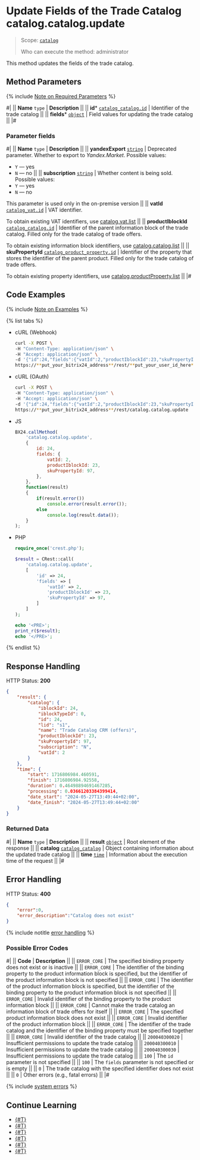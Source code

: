# Update Fields of the Trade Catalog catalog.catalog.update

> Scope: [`catalog`](../../scopes/permissions.md)
>
> Who can execute the method: administrator

This method updates the fields of the trade catalog.

## Method Parameters

{% include [Note on Required Parameters](../../../_includes/required.md) %}

#|
|| **Name**
`type` | **Description** ||
|| **id***
[`catalog_catalog.id`](../data-types.md#catalog_catalog) | Identifier of the trade catalog ||
|| **fields***
[`object`](../../data-types.md) | Field values for updating the trade catalog ||
|#

### Parameter fields

#|
|| **Name**
`type` | **Description** ||
|| **yandexExport**
[`string`](../../data-types.md) | Deprecated parameter. Whether to export to *Yandex.Market*. Possible values:
- `Y` — yes
- `N` — no
||
|| **subscription**
[`string`](../../data-types.md) | Whether content is being sold. Possible values:
- `Y` — yes
- `N` — no

This parameter is used only in the on-premise version
||
|| **vatId**
[`catalog_vat.id`](../data-types.md#catalog_vat) | VAT identifier.

To obtain existing VAT identifiers, use [catalog.vat.list](../vat/catalog-vat-list.md)
||
|| **productIblockId**
[`catalog_catalog.id`](../data-types.md#catalog_catalog) | Identifier of the parent information block of the trade catalog. Filled only for the trade catalog of trade offers.

To obtain existing information block identifiers, use [catalog.catalog.list](./catalog-catalog-list.md)
||
|| **skuPropertyId**
[`catalog_product_property.id`](../data-types.md#catalog_product_property) | Identifier of the property that stores the identifier of the parent product. Filled only for the trade catalog of trade offers.

To obtain existing property identifiers, use [catalog.productProperty.list](../product-property/catalog-product-property-list.md)
||
|#

## Code Examples

{% include [Note on Examples](../../../_includes/examples.md) %}

{% list tabs %}

- cURL (Webhook)

    ```bash
    curl -X POST \
    -H "Content-Type: application/json" \
    -H "Accept: application/json" \
    -d '{"id":24,"fields":{"vatId":2,"productIblockId":23,"skuPropertyId":97}}' \
    https://**put_your_bitrix24_address**/rest/**put_your_user_id_here**/**put_your_webhook_here**/catalog.catalog.update
    ```

- cURL (OAuth)

    ```bash
    curl -X POST \
    -H "Content-Type: application/json" \
    -H "Accept: application/json" \
    -d '{"id":24,"fields":{"vatId":2,"productIblockId":23,"skuPropertyId":97},"auth":"**put_access_token_here**"}' \
    https://**put_your_bitrix24_address**/rest/catalog.catalog.update
    ```

- JS

    ```js
    BX24.callMethod(
        'catalog.catalog.update', 
        {
            id: 24,
            fields: {
                vatId: 2,
                productIblockId: 23,
                skuPropertyId: 97,
            },
        },
        function(result)
        {
            if(result.error())
                console.error(result.error());
            else
                console.log(result.data());
        }
    );
    ```

- PHP

    ```php
    require_once('crest.php');

    $result = CRest::call(
        'catalog.catalog.update',
        [
            'id' => 24,
            'fields' => [
                'vatId' => 2,
                'productIblockId' => 23,
                'skuPropertyId' => 97,
            ]
        ]
    );

    echo '<PRE>';
    print_r($result);
    echo '</PRE>';
    ```

{% endlist %}

## Response Handling

HTTP Status: **200**

```json
{
    "result": { 
        "catalog": {
            "iblockId": 24,
            "iblockTypeId": 0,
            "id": 24, 
            "lid": "s1",
            "name": "Trade Catalog CRM (offers)",
            "productIblockId": 23,
            "skuPropertyId": 97,
            "subscription": "N",
            "vatId": 2
        }
    },
    "time": {
        "start": 1716806984.460591,
        "finish": 1716806984.92558,
        "duration": 0.46498894691467285,
        "processing": 0.03661203384399414,
        "date_start": "2024-05-27T13:49:44+02:00",
        "date_finish": "2024-05-27T13:49:44+02:00"
    }
}
```

### Returned Data

#|
|| **Name**
`type` | **Description** ||
|| **result**
[`object`](../../data-types.md) | Root element of the response ||
|| **catalog**
[`catalog_catalog`](../data-types.md#catalog_catalog) | Object containing information about the updated trade catalog ||
|| **time**
[`time`](../../data-types.md) | Information about the execution time of the request ||
|#

## Error Handling

HTTP Status: **400**

```json
{
    "error":0,
    "error_description":"Catalog does not exist"
}
```

{% include notitle [error handling](../../../_includes/error-info.md) %}

### Possible Error Codes

#|
|| **Code** | **Description** ||
|| `ERROR_CORE` | The specified binding property does not exist or is inactive
|| 
|| `ERROR_CORE` | The identifier of the binding property to the product information block is specified, but the identifier of the product information block is not specified
|| 
|| `ERROR_CORE` | The identifier of the product information block is specified, but the identifier of the binding property to the product information block is not specified
|| 
|| `ERROR_CORE` | Invalid identifier of the binding property to the product information block
|| 
|| `ERROR_CORE` | Cannot make the trade catalog an information block of trade offers for itself
|| 
|| `ERROR_CORE` | The specified product information block does not exist
||
|| `ERROR_CORE` | Invalid identifier of the product information block
|| 
|| `ERROR_CORE` | The identifier of the trade catalog and the identifier of the binding property must be specified together
|| 
|| `ERROR_CORE` | Invalid identifier of the trade catalog
|| 
|| `200040300020` | Insufficient permissions to update the trade catalog
|| 
|| `200040300010` | Insufficient permissions to update the trade catalog
|| 
|| `200040300030` | Insufficient permissions to update the trade catalog
|| 
|| `100` | The `id` parameter is not specified
|| 
|| `100` | The `fields` parameter is not specified or is empty
|| 
|| `0` | The trade catalog with the specified identifier does not exist
|| 
|| `0` | Other errors (e.g., fatal errors)
|| 
|#

{% include [system errors](../../../_includes/system-errors.md) %}

## Continue Learning

- [{#T}](./catalog-catalog-add.md)
- [{#T}](./catalog-catalog-get.md)
- [{#T}](./catalog-catalog-list.md)
- [{#T}](./catalog-catalog-is-offers.md)
- [{#T}](./catalog-catalog-delete.md)
- [{#T}](./catalog-catalog-get-fields.md)